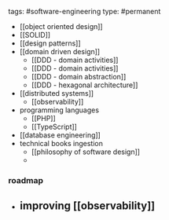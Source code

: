 
tags: #software-engineering
type: #permanent

- [[object oriented design]]
- [[SOLID]]
- [[design patterns]]
- [[domain driven design]]
	- [[DDD - domain activities]]
	- [[DDD - domain activities]]
	- [[DDD - domain abstraction]]
	- [[DDD - hexagonal architecture]]
- [[distributed systems]]
	- [[observability]]
- programming languages 
	- [[PHP]]
	- [[TypeScript]]
- [[database engineering]]
- technical books ingestion
	- [[philosophy of software design]]
	- 

### roadmap 
- improving [[observability]]
	- 

